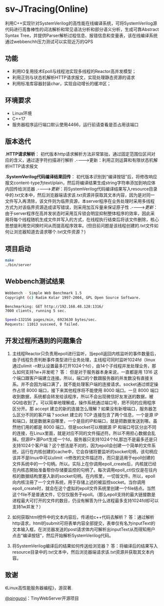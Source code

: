 # sv-JTracing(Online)
利用C++实现针对SystemVerilog的高性能在线编译系统，可将SystemVerilog源代码进行高鲁棒性的词法解析和常见语法分析和部分语义分析，生成可靠Abstract Syntax Tree，并提供Parser解析过程信息、报错信息和变量表，该在线编译系统通过webbenchh压力测试可以实现近万的QPS

## 功能
* 利用IO复用技术Epoll与线程池实现多线程的Reactor高并发模型；
* 利用正则与状态机解析HTTP请求报文，实现处理静态资源的请求
* 利用标准库容器封装char，实现自动增长的缓冲区；

## 环境要求
* Linux环境
* C++17
* 服务器程序运行端口默认使用4466，运行前请查看是否占用该端口

## 版本迭代
.__HTTP请求解析__：
初代版本http请求解析方法非常笨拙，通过固定范围位区间对应的含义，通过逐字符扫描进行解析
.---->更新：利用正则运算和有限状态机解析HTTP请求报文

.__SystemVerilog代码编译结果回传__：
初代版本识别到“编译按钮”后，将修改响应报文content-type为text/plain，然后将编译结果生成string字符串添加到响应体内回传给浏览器
.---->_更新_：将SystemVerilog代码编译结果写入resource目录中的.txt文本中，然后浏览器端请求该.txt资源并获取其文本内容，因为是对同一文件写入再清除，该文件则为临界资源，本server程序在业务处理时采用多线程方式为对该临界资源造成读写错误，则采用加互斥量来保证原子性
.---->_更新_：由于server程序在高并发状态时采用互斥锁会明显抑制整体程序的效率，因此采用将每个线程随机生成文件并写入的方式，在线程执行结束后将该文件删除，核心思想是利用空间换时间从而提高程序效率。(但目前问题是该线程创建的.txt文件如何让浏览器知道去请求哪个.txt文件资源？)


## 项目启动
```bash
make
./bin/server
```

## Webbench测试结果
```bash
Webbench - Simple Web Benchmark 1.5
Copyright (c) Radim Kolar 1997-2004, GPL Open Source Software.

Benchmarking: GET http://192.168.48.128:1316/
7000 clients, running 5 sec.

Speed=132156 pages/min, 6923630 bytes/sec.
Requests: 11013 susceed, 0 failed.
```

## 开发过程所遇到的问题集合
1. 主线程Reactor只负责用epoll进行监听，当epoll返回内核监听的事件数量后，由子线程负责判断事件类型进行业务处理，主线程可同时监听1024fd（linux通过ulimit -n默认设置最多打开1024个fd），由14个子线程并发处理业务，那么如何支持1w+并发呢？
答： 但是对于服务器本身来说，一直都是用 1316 这个端口跟客户端建立连接。所以，端口的个数跟服务器的并发数没有直接关系。并不会因为端口满了，就不能处理客户端的连接请求。socket通过绑定操作占领 8000 端口，接下来其他程序将不能使用 8000 端口。一旦 8000 端口收到数据，系统都会转发给该程序，所以不会出现微信好友发送的数据，被QQ给收到了。可以简单地理解成，操作系统通过端口号，把不同的应用程序区分开。那 accept 建立的新的连接怎么理解？如果没有新增端口，服务器怎么区分不同的客户端？socket 建立的 TCP 连接包含了两个信息，一个是源 IP 和端口，就是数据来自哪里，一个是目的IP和端口，就是把数据发送到哪。虽然他们用的都是 8000 端口，但是socket可以根据源 IP 和端口号区分出不同的连接，在Linux里面，就是对应不同的文件描述符。所以不用担心数据会乱掉。但源IP+源Port生成一个fd，服务器只支持1024个fd,那岂不是最多还是只支持1024个客户端？这个想法是不对的，因为epoll会创建一个简单的文件系统，运行在内核创建的cache中，它会存储将要监听的socket句柄，该句柄应该并不是linux中可以ulimit -n修改的文件描述符，而只是适用于epoll创建的文件系统中的一个句柄。所以。实际上在你调用epoll_create后，内核就已经在内核态開始准备帮你存储要监控的句柄了。每次调用epoll_ctl仅仅是在往内核的数据结构里塞入新的socket句柄。在内核里，一切皆文件。所以，epoll向内核注冊了一个文件系统，用于存储上述的被监控socket。当你调用epoll_create时，就会在这个虚拟的epoll文件系统里创建一个file结点。当然这个file不是普通文件，它仅仅服务于epoll。（那么epoll支持的最大链接数是进程最大可打开的文件的数目，仍没有解答为什么进程最多支持1024fd却可以支持1w并发？）

2. 如何获取html控件中的文本内容后，传递给c++代码去解析？
答：通过解析http请求，html的submit可将表单内容全部提交，表单仅有名为inputText的文本输入框，在浏览器发送的post请求体内可解析出inputText从而得知用户点击“编译按钮”，然后开始解析SystemVerilog代码。

3. 将SystemVerilog编译后的结果如何传送给浏览器？
答：将编译后的结果写入resource目录中的.txt文本中，然后浏览器端请求该.txt资源并获取其文本内容。


## 致谢
《Linux高性能服务器编程》，游双著.

[@qinguoyi](https://github.com/qinguoyi/TinyWebServer)：TinyWebServer开源项目
